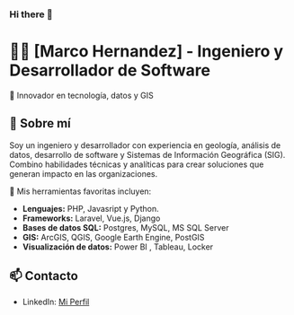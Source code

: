 ### Hi there 👋

# 👨‍💻 **[Marco Hernandez] - Ingeniero y Desarrollador de Software**  
🚀 Innovador en tecnología, datos y GIS

## 🌟 **Sobre mí**  
Soy un ingeniero y desarrollador con experiencia en geología, análisis de datos, desarrollo de software y Sistemas de Información Geográfica (SIG). Combino habilidades técnicas y analíticas para crear soluciones que generan impacto en las organizaciones.  

🔧 Mis herramientas favoritas incluyen:  
- **Lenguajes:** PHP, Javasript y Python.
- **Frameworks:** Laravel, Vue.js, Django
- **Bases de datos SQL:** Postgres, MySQL, MS SQL Server
- **GIS:** ArcGIS, QGIS, Google Earth Engine, PostGIS
- **Visualización de datos:** Power BI , Tableau, Locker

## 📫 **Contacto**  
- LinkedIn: [Mi Perfil](https://linkedin.com/in/marcoah17)
